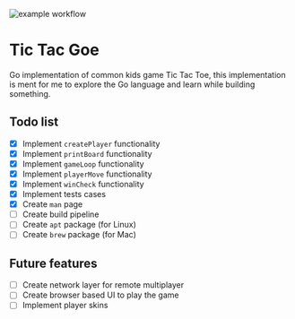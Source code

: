 ![example workflow](https://github.com/nopzen/tic-tac-goe/actions/workflows/run-ci/badge.svg)

# Tic Tac Goe

Go implementation of common kids game Tic Tac Toe, this implementation is ment for me to explore the Go language and learn while building something.

## Todo list
- [x] Implement `createPlayer` functionality
- [x] Implement `printBoard` functionality
- [x] Implement `gameLoop` functionality
- [x] Implement `playerMove` functionality
- [x] Implement `winCheck` functionality
- [x] Implement tests cases
- [x] Create `man` page
- [ ] Create build pipeline
- [ ] Create `apt` package (for Linux)
- [ ] Create `brew` package (for Mac)

## Future features
- [ ] Create network layer for remote multiplayer
- [ ] Create browser based UI to play the game
- [ ] Implement player skins
